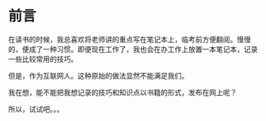 # 前言

在读书的时候，我总喜欢将老师讲的重点写在笔记本上，临考前方便翻阅。慢慢的，便成了一种习惯。即便现在工作了，我也会在办工作上放置一本笔记本，记录一些比较常用的技巧。

但是，作为互联网人。这种原始的做法显然不能满足我们。

我在想，能不能把我想记录的技巧和知识点以书籍的形式，发布在网上呢？

所以，试试吧。。。